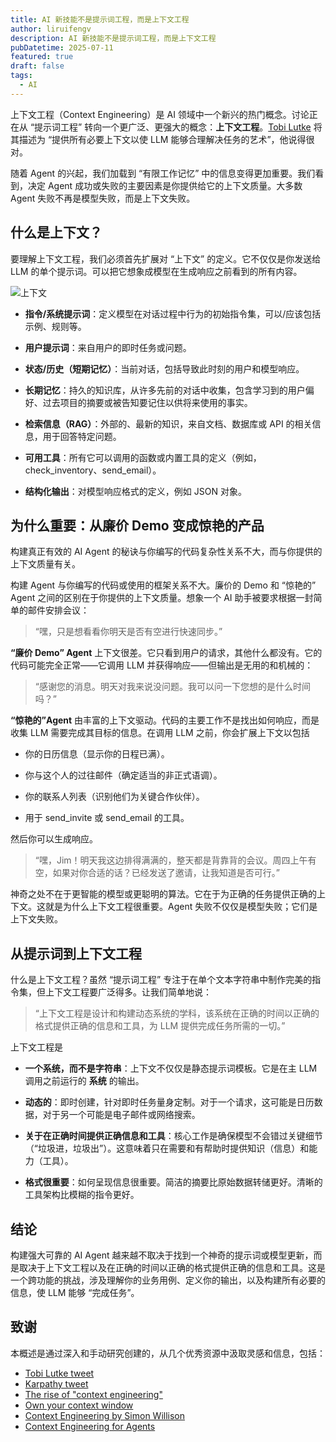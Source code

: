 ```yaml
---
title: AI 新技能不是提示词工程，而是上下文工程
author: liruifengv
description: AI 新技能不是提示词工程，而是上下文工程
pubDatetime: 2025-07-11
featured: true
draft: false
tags:
  - AI
---
```


上下文工程（Context Engineering）是 AI 领域中一个新兴的热门概念。讨论正在从 “提示词工程” 转向一个更广泛、更强大的概念：**上下文工程**。[Tobi Lutke](https://x.com/tobi/status/1935533422589399127) 将其描述为 “提供所有必要上下文以使 LLM 能够合理解决任务的艺术”，他说得很对。

随着 Agent 的兴起，我们加载到 “有限工作记忆” 中的信息变得更加重要。我们看到，决定 Agent 成功或失败的主要因素是你提供给它的上下文质量。大多数 Agent 失败不再是模型失败，而是上下文失败。

## 什么是上下文？

要理解上下文工程，我们必须首先扩展对 “上下文” 的定义。它不仅仅是你发送给 LLM 的单个提示词。可以把它想象成模型在生成响应之前看到的所有内容。

![上下文](https://bucket.liruifengv.com/context-engineering/context.png)

- **指令/系统提示词**：定义模型在对话过程中行为的初始指令集，可以/应该包括示例、规则等。

- **用户提示词**：来自用户的即时任务或问题。

- **状态/历史（短期记忆）**：当前对话，包括导致此时刻的用户和模型响应。

- **长期记忆**：持久的知识库，从许多先前的对话中收集，包含学习到的用户偏好、过去项目的摘要或被告知要记住以供将来使用的事实。

- **检索信息（RAG）**：外部的、最新的知识，来自文档、数据库或 API 的相关信息，用于回答特定问题。

- **可用工具**：所有它可以调用的函数或内置工具的定义（例如，check_inventory、send_email）。

- **结构化输出**：对模型响应格式的定义，例如 JSON 对象。

## 为什么重要：从廉价 Demo 变成惊艳的产品

构建真正有效的 AI Agent 的秘诀与你编写的代码复杂性关系不大，而与你提供的上下文质量有关。

构建 Agent 与你编写的代码或使用的框架关系不大。廉价的 Demo 和 “惊艳的” Agent 之间的区别在于你提供的上下文质量。想象一个 AI 助手被要求根据一封简单的邮件安排会议：

> “嘿，只是想看看你明天是否有空进行快速同步。”

**“廉价 Demo” Agent** 上下文很差。它只看到用户的请求，其他什么都没有。它的代码可能完全正常——它调用 LLM 并获得响应——但输出是无用的和机械的：

> “感谢您的消息。明天对我来说没问题。我可以问一下您想的是什么时间吗？”

**“惊艳的”Agent** 由丰富的上下文驱动。代码的主要工作不是找出如何响应，而是收集 LLM 需要完成其目标的信息。在调用 LLM 之前，你会扩展上下文以包括

- 你的日历信息（显示你的日程已满）。

- 你与这个人的过往邮件（确定适当的非正式语调）。

- 你的联系人列表（识别他们为关键合作伙伴）。

- 用于 send_invite 或 send_email 的工具。

然后你可以生成响应。

> “嘿，Jim！明天我这边排得满满的，整天都是背靠背的会议。周四上午有空，如果对你合适的话？已经发送了邀请，让我知道是否可行。”

神奇之处不在于更智能的模型或更聪明的算法。它在于为正确的任务提供正确的上下文。这就是为什么上下文工程很重要。Agent 失败不仅仅是模型失败；它们是上下文失败。

## 从提示词到上下文工程

什么是上下文工程？虽然 “提示词工程” 专注于在单个文本字符串中制作完美的指令集，但上下文工程要广泛得多。让我们简单地说：

> “上下文工程是设计和构建动态系统的学科，该系统在正确的时间以正确的格式提供正确的信息和工具，为 LLM 提供完成任务所需的一切。”

上下文工程是

- **一个系统，而不是字符串**：上下文不仅仅是静态提示词模板。它是在主 LLM 调用之前运行的 **系统** 的输出。

- **动态的**：即时创建，针对即时任务量身定制。对于一个请求，这可能是日历数据，对于另一个可能是电子邮件或网络搜索。

- **关于在正确时间提供正确信息和工具**：核心工作是确保模型不会错过关键细节（“垃圾进，垃圾出”）。这意味着只在需要和有帮助时提供知识（信息）和能力（工具）。

- **格式很重要**：如何呈现信息很重要。简洁的摘要比原始数据转储更好。清晰的工具架构比模糊的指令更好。

## 结论

构建强大可靠的 AI Agent 越来越不取决于找到一个神奇的提示词或模型更新，而是取决于上下文工程以及在正确的时间以正确的格式提供正确的信息和工具。这是一个跨功能的挑战，涉及理解你的业务用例、定义你的输出，以及构建所有必要的信息，使 LLM 能够 “完成任务”。

## 致谢

本概述是通过深入和手动研究创建的，从几个优秀资源中汲取灵感和信息，包括：

- [Tobi Lutke tweet](https://x.com/tobi/status/1935533422589399127)
- [Karpathy tweet](https://x.com/karpathy/status/1937902205765607626)
- [The rise of "context engineering"](https://blog.langchain.com/the-rise-of-context-engineering/)
- [Own your context window](https://github.com/humanlayer/12-factor-agents/blob/main/content/factor-03-own-your-context-window.md)
- [Context Engineering by Simon Willison](https://simonwillison.net/2025/Jun/27/context-engineering/)
- [Context Engineering for Agents](https://rlancemartin.github.io/2025/06/23/context_engineering/)
